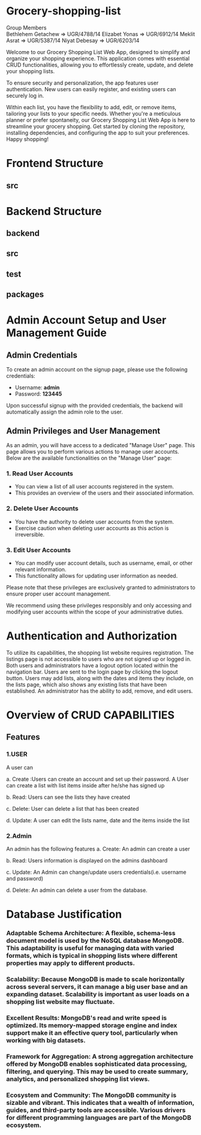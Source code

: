 # Grocery-shopping-list

Group Members   
Bethlehem Getachew => UGR/4788/14   Elizabet Yonas => UGR/6912/14    Meklit Asrat => UGR/5387/14    Niyat Debesay => UGR/6203/14




Welcome to our Grocery Shopping List Web App, designed to simplify and organize your shopping experience. This application comes with essential CRUD functionalities, allowing you to effortlessly create, update, and delete your shopping lists. 

To ensure security and personalization, the app features user authentication. New users can easily register, and existing users can securely log in. 

Within each list, you have the flexibility to add, edit, or remove items, tailoring your lists to your specific needs. Whether you're a meticulous planner or prefer spontaneity, our Grocery Shopping List Web App is here to streamline your grocery shopping. Get started by cloning the repository, installing dependencies, and configuring the app to suit your preferences. Happy shopping!


# Frontend Structure
## src

# Backend Structure
## backend
## src
## test
## packages


# Admin Account Setup and User Management Guide

## Admin Credentials
To create an admin account on the signup page, please use the following credentials:
- Username: **admin**
- Password: **123445**

Upon successful signup with the provided credentials, the backend will automatically assign the admin role to the user.

## Admin Privileges and User Management

As an admin, you will have access to a dedicated "Manage User" page. This page allows you to perform various actions to manage user accounts. Below are the available functionalities on the "Manage User" page:

### 1. Read User Accounts
- You can view a list of all user accounts registered in the system.
- This provides an overview of the users and their associated information.

### 2. Delete User Accounts
- You have the authority to delete user accounts from the system.
- Exercise caution when deleting user accounts as this action is irreversible.

### 3. Edit User Accounts
- You can modify user account details, such as username, email, or other relevant information.
- This functionality allows for updating user information as needed.

Please note that these privileges are exclusively granted to administrators to ensure proper user account management.

We recommend using these privileges responsibly and only accessing and modifying user accounts within the scope of your administrative duties.

# Authentication and Authorization
To utilize its capabilities, the shopping list website requires registration. The listings page is not accessible to users who are not signed up or logged in. 
Both users and administrators have a logout option located within the navigation bar. Users are sent to the login page by clicking the logout button.
Users may add lists, along with the dates and items they include, on the lists page, which also shows any existing lists that have been established. 
An administrator has the ability to add, remove, and edit users.


# Overview of CRUD CAPABILITIES
## Features
### 1.USER
A user can 

a.	Create  :Users can create an account and set up their password. 
      A User can create a list with list items inside after he/she has signed up
      
b.	Read: Users can see the lists they have  created

c.	 Delete: User can delete a list that has been created

d.	 Update: A user can edit the lists name, date and the items inside the list

### 2.Admin
An admin has the following features
a.	Create: An admin can create a user

b.	Read: Users information is displayed on the admins dashboard

c.	Update: An Admin can change/update users credentials(i.e. username and password)

d.	Delete: An admin can delete a user from the database.


# Database Justification
### Adaptable Schema Architecture: A flexible, schema-less document model is used by the NoSQL database MongoDB. This adaptability is useful for managing data with varied formats, which is typical in shopping lists where different properties may apply to different products.
### Scalability: Because MongoDB is made to scale horizontally across several servers, it can manage a big user base and an expanding dataset. Scalability is important as user loads on a shopping list website may fluctuate.
### Excellent Results: MongoDB's read and write speed is optimized. Its memory-mapped storage engine and index support make it an effective query tool, particularly when working with big datasets.
### Framework for Aggregation: A strong aggregation architecture offered by MongoDB enables sophisticated data processing, filtering, and querying. This may be used to create summary, analytics, and personalized shopping list views.
### Ecosystem and Community: The MongoDB community is sizable and vibrant. This indicates that a wealth of information, guides, and third-party tools are accessible. Various drivers for different programming languages are part of the MongoDB ecosystem.



                                                                                                                
